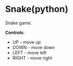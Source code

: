 # Snake(python)

Snake game.

**Controls**:
  * UP - move up
  * DOWN - move down
  * LEFT - move left
  * RIGHT - move right
